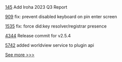 
[145](https://github.com/hyperledger/toc/pull/145) Add Iroha 2023 Q3 Report

[909](https://github.com/hyperledger/aries-mobile-agent-react-native/pull/909) fix: prevent disabled keyboard on pin enter screen

[1535](https://github.com/hyperledger/aries-framework-javascript/pull/1535) fix: force did:key resolver/registrar presence

[4344](https://github.com/hyperledger/fabric/pull/4344) Release commit for v2.5.4

[5742](https://github.com/hyperledger/besu/pull/5742) added worldview service to plugin api


[See more >>>](https://start-here.hyperledger.org/pull-requests)
